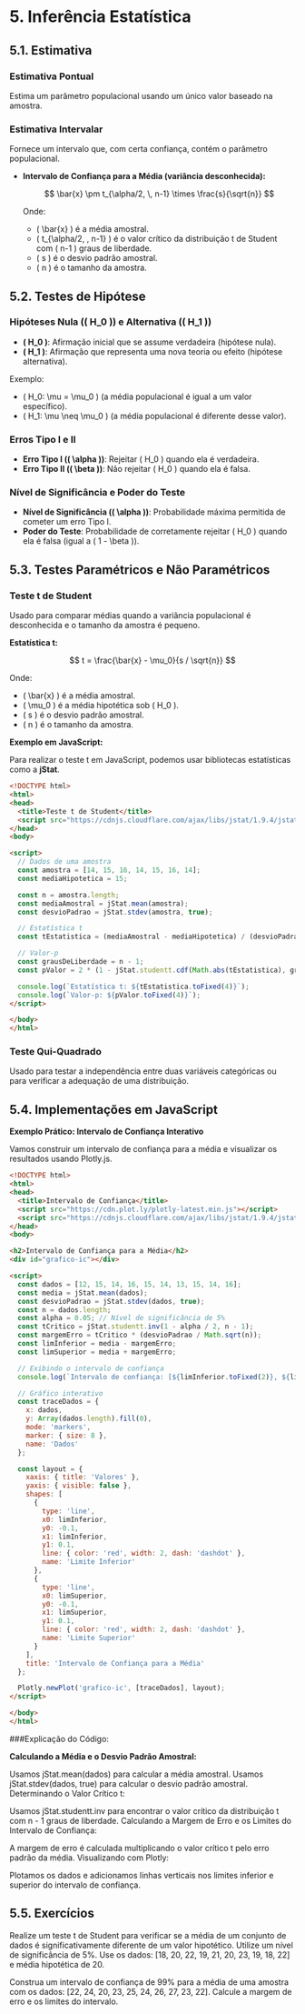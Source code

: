 # **5. Inferência Estatística**

## **5.1. Estimativa**

### **Estimativa Pontual**

Estima um parâmetro populacional usando um único valor baseado na amostra.

### **Estimativa Intervalar**

Fornece um intervalo que, com certa confiança, contém o parâmetro populacional.

- **Intervalo de Confiança para a Média (variância desconhecida):**

  $$
  \bar{x} \pm t_{\alpha/2, \, n-1} \times \frac{s}{\sqrt{n}}
  $$

  Onde:
  - \( \bar{x} \) é a média amostral.
  - \( t_{\alpha/2, \, n-1} \) é o valor crítico da distribuição t de Student com \( n-1 \) graus de liberdade.
  - \( s \) é o desvio padrão amostral.
  - \( n \) é o tamanho da amostra.

## **5.2. Testes de Hipótese**

### **Hipóteses Nula (\( H_0 \)) e Alternativa (\( H_1 \))**

- **\( H_0 \)**: Afirmação inicial que se assume verdadeira (hipótese nula).
- **\( H_1 \)**: Afirmação que representa uma nova teoria ou efeito (hipótese alternativa).

Exemplo:

- \( H_0: \mu = \mu_0 \) (a média populacional é igual a um valor específico).
- \( H_1: \mu \neq \mu_0 \) (a média populacional é diferente desse valor).

### **Erros Tipo I e II**

- **Erro Tipo I (\( \alpha \))**: Rejeitar \( H_0 \) quando ela é verdadeira.
- **Erro Tipo II (\( \beta \))**: Não rejeitar \( H_0 \) quando ela é falsa.

### **Nível de Significância e Poder do Teste**

- **Nível de Significância (\( \alpha \))**: Probabilidade máxima permitida de cometer um erro Tipo I.
- **Poder do Teste**: Probabilidade de corretamente rejeitar \( H_0 \) quando ela é falsa (igual a \( 1 - \beta \)).

## **5.3. Testes Paramétricos e Não Paramétricos**

### **Teste t de Student**

Usado para comparar médias quando a variância populacional é desconhecida e o tamanho da amostra é pequeno.

**Estatística t:**

$$
t = \frac{\bar{x} - \mu_0}{s / \sqrt{n}}
$$

Onde:
- \( \bar{x} \) é a média amostral.
- \( \mu_0 \) é a média hipotética sob \( H_0 \).
- \( s \) é o desvio padrão amostral.
- \( n \) é o tamanho da amostra.

**Exemplo em JavaScript:**

Para realizar o teste t em JavaScript, podemos usar bibliotecas estatísticas como a **jStat**.

```html
<!DOCTYPE html>
<html>
<head>
  <title>Teste t de Student</title>
  <script src="https://cdnjs.cloudflare.com/ajax/libs/jstat/1.9.4/jstat.min.js"></script>
</head>
<body>

<script>
  // Dados de uma amostra
  const amostra = [14, 15, 16, 14, 15, 16, 14];
  const mediaHipotetica = 15;

  const n = amostra.length;
  const mediaAmostral = jStat.mean(amostra);
  const desvioPadrao = jStat.stdev(amostra, true);

  // Estatística t
  const tEstatistica = (mediaAmostral - mediaHipotetica) / (desvioPadrao / Math.sqrt(n));

  // Valor-p
  const grausDeLiberdade = n - 1;
  const pValor = 2 * (1 - jStat.studentt.cdf(Math.abs(tEstatistica), grausDeLiberdade));

  console.log(`Estatística t: ${tEstatistica.toFixed(4)}`);
  console.log(`Valor-p: ${pValor.toFixed(4)}`);
</script>

</body>
</html>
```
### Teste Qui-Quadrado
Usado para testar a independência entre duas variáveis categóricas ou para verificar a adequação de uma distribuição.

## 5.4. Implementações em JavaScript

**Exemplo Prático: Intervalo de Confiança Interativo**

Vamos construir um intervalo de confiança para a média e visualizar os resultados usando Plotly.js.

```html
<!DOCTYPE html>
<html>
<head>
  <title>Intervalo de Confiança</title>
  <script src="https://cdn.plot.ly/plotly-latest.min.js"></script>
  <script src="https://cdnjs.cloudflare.com/ajax/libs/jstat/1.9.4/jstat.min.js"></script>
</head>
<body>

<h2>Intervalo de Confiança para a Média</h2>
<div id="grafico-ic"></div>

<script>
  const dados = [12, 15, 14, 16, 15, 14, 13, 15, 14, 16];
  const media = jStat.mean(dados);
  const desvioPadrao = jStat.stdev(dados, true);
  const n = dados.length;
  const alpha = 0.05; // Nível de significância de 5%
  const tCritico = jStat.studentt.inv(1 - alpha / 2, n - 1);
  const margemErro = tCritico * (desvioPadrao / Math.sqrt(n));
  const limInferior = media - margemErro;
  const limSuperior = media + margemErro;

  // Exibindo o intervalo de confiança
  console.log(`Intervalo de confiança: [${limInferior.toFixed(2)}, ${limSuperior.toFixed(2)}]`);

  // Gráfico interativo
  const traceDados = {
    x: dados,
    y: Array(dados.length).fill(0),
    mode: 'markers',
    marker: { size: 8 },
    name: 'Dados'
  };

  const layout = {
    xaxis: { title: 'Valores' },
    yaxis: { visible: false },
    shapes: [
      {
        type: 'line',
        x0: limInferior,
        y0: -0.1,
        x1: limInferior,
        y1: 0.1,
        line: { color: 'red', width: 2, dash: 'dashdot' },
        name: 'Limite Inferior'
      },
      {
        type: 'line',
        x0: limSuperior,
        y0: -0.1,
        x1: limSuperior,
        y1: 0.1,
        line: { color: 'red', width: 2, dash: 'dashdot' },
        name: 'Limite Superior'
      }
    ],
    title: 'Intervalo de Confiança para a Média'
  };

  Plotly.newPlot('grafico-ic', [traceDados], layout);
</script>

</body>
</html>
```
###Explicação do Código:

**Calculando a Média e o Desvio Padrão Amostral:**

Usamos jStat.mean(dados) para calcular a média amostral.
Usamos jStat.stdev(dados, true) para calcular o desvio padrão amostral.
Determinando o Valor Crítico t:

Usamos jStat.studentt.inv para encontrar o valor crítico da distribuição t com n - 1 graus de liberdade.
Calculando a Margem de Erro e os Limites do Intervalo de Confiança:

A margem de erro é calculada multiplicando o valor crítico t pelo erro padrão da média.
Visualizando com Plotly:

Plotamos os dados e adicionamos linhas verticais nos limites inferior e superior do intervalo de confiança.

## 5.5. Exercícios
Realize um teste t de Student para verificar se a média de um conjunto de dados é significativamente diferente de um valor hipotético. Utilize um nível de significância de 5%. Use os dados: [18, 20, 22, 19, 21, 20, 23, 19, 18, 22] e média hipotética de 20.

Construa um intervalo de confiança de 99% para a média de uma amostra com os dados: [22, 24, 20, 23, 25, 24, 26, 27, 23, 22]. Calcule a margem de erro e os limites do intervalo.
